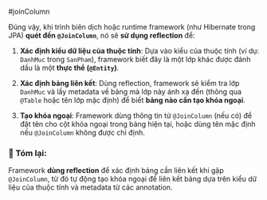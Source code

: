#joinColumn

Đúng vậy, khi trình biên dịch hoặc runtime framework (như Hibernate trong JPA) **quét đến `@JoinColumn`**, nó sẽ **sử dụng reflection** để:

1. **Xác định kiểu dữ liệu của thuộc tính**: Dựa vào kiểu của thuộc tính (ví dụ: `DanhMuc` trong `SanPham`), framework biết đây là một lớp khác được đánh dấu là một **thực thể (`@Entity`)**.
    
2. **Xác định bảng liên kết**: Dùng reflection, framework sẽ kiểm tra lớp `DanhMuc` và lấy metadata về bảng mà lớp này ánh xạ đến (thông qua `@Table` hoặc tên lớp mặc định) để biết **bảng nào cần tạo khóa ngoại**.
    
3. **Tạo khóa ngoại**: Framework dùng thông tin từ `@JoinColumn` (nếu có) để đặt tên cho cột khóa ngoại trong bảng hiện tại, hoặc dùng tên mặc định nếu `@JoinColumn` không được chỉ định.
    

### 🧩 Tóm lại:

Framework **dùng reflection** để xác định bảng cần liên kết khi gặp `@JoinColumn`, từ đó tự động tạo khóa ngoại để liên kết bảng dựa trên kiểu dữ liệu của thuộc tính và metadata từ các annotation.
